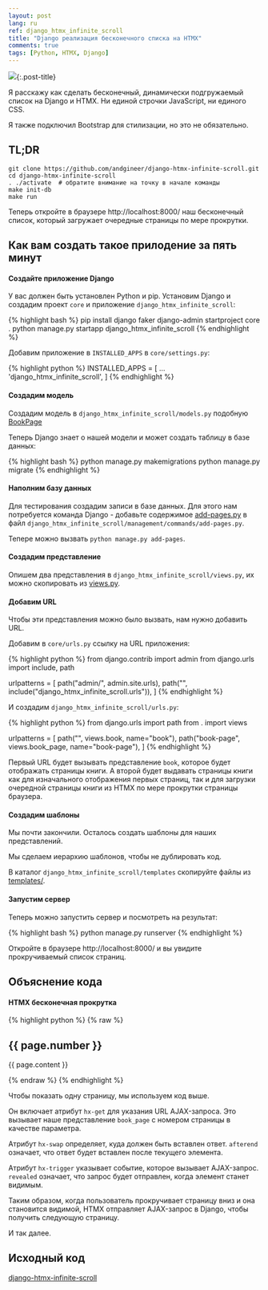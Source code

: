 ```yaml
---
layout: post
lang: ru
ref: django_htmx_infinite_scroll
title: "Django реализация бесконечного списка на HTMX"
comments: true
tags: [Python, HTMX, Django]
---
```


![](/images/python-scroll.png){:.post-title}

Я расскажу как сделать бесконечный, динамически подгружаемый список на Django и HTMX.
Ни единой строчки JavaScript, ни единого CSS.

Я также подключил Bootstrap для стилизации, но это не обязательно.

## TL;DR
    git clone https://github.com/andgineer/django-htmx-infinite-scroll.git
    cd django-htmx-infinite-scroll
    . ./activate  # обратите внимание на точку в начале команды
    make init-db
    make run

Теперь откройте в браузере http://localhost:8000/ наш бесконечный список, который загружает очередные страницы 
по мере прокрутки.

## Как вам создать такое прилодение за пять минут

#### Создайте приложение Django
У вас должен быть установлен Python и pip.
Установим Django и создадим проект `core`  и приложение `django_htmx_infinite_scroll`:

{% highlight bash %}
pip install django faker
django-admin startproject core .
python manage.py startapp django_htmx_infinite_scroll
{% endhighlight %}

Добавим приложение в `INSTALLED_APPS` в `core/settings.py`:

{% highlight python %}
INSTALLED_APPS = [
    ...
    'django_htmx_infinite_scroll',
]
{% endhighlight %}

#### Создадим модель
Создадим модель в `django_htmx_infinite_scroll/models.py` подобную [BookPage](https://github.com/andgineer/django-htmx-infinite-scroll/blob/84d91ed61b86eb8c7c315ac4ab14b91f9a9101fe/django_htmx_infinite_scroll/models.py#L5)

Теперь Django знает о нашей модели и может создать таблицу в базе данных:

{% highlight bash %}
python manage.py makemigrations
python manage.py migrate
{% endhighlight %}

#### Наполним базу данных
Для тестирования создадим записи в базе данных. Для этого нам потребуется команда Django - добавьте содержимое
[add-pages.py](https://github.com/andgineer/django-htmx-infinite-scroll/blob/84d91ed61b86eb8c7c315ac4ab14b91f9a9101fe/django_htmx_infinite_scroll/management/commands/add-pages.py#L1)
в файл `django_htmx_infinite_scroll/management/commands/add-pages.py`.

Тепере можно вызвать `python manage.py add-pages`.

#### Создадим представление
Опишем два представления в `django_htmx_infinite_scroll/views.py`, их можно скопировать из
[views.py](https://github.com/andgineer/django-htmx-infinite-scroll/blob/84d91ed61b86eb8c7c315ac4ab14b91f9a9101fe/django_htmx_infinite_scroll/views.py#L1).

#### Добавим URL
Чтобы эти представления можно было вызвать, нам нужно добавить URL.

Добавим в `core/urls.py` ссылку на URL приложения:

{% highlight python %}
from django.contrib import admin
from django.urls import include, path

urlpatterns = [
    path("admin/", admin.site.urls),
    path("", include("django_htmx_infinite_scroll.urls")),
]
{% endhighlight %}

И создадим `django_htmx_infinite_scroll/urls.py`:

{% highlight python %}
from django.urls import path
from . import views

urlpatterns = [
    path("", views.book, name="book"),
    path("book-page", views.book_page, name="book-page"),
]
{% endhighlight %}

Первый URL будет вызывать представление `book`, которое будет отображать страницы книги.
А второй будет выдавать страницы книги как для изначального отображения первых страниц, так и 
для загрузки очередной страницы книги из HTMX по мере прокрутки страницы браузера.

#### Создадим шаблоны
Мы почти закончили.
Осталось создать шаблоны для наших представлений.

Мы сделаем иерархию шаблонов, чтобы не дублировать код.

В каталог `django_htmx_infinite_scroll/templates` скопируйте файлы из
[templates/](https://github.com/andgineer/django-htmx-infinite-scroll/tree/main/django_htmx_infinite_scroll/templates).

#### Запустим сервер
Теперь можно запустить сервер и посмотреть на результат:

{% highlight bash %}
python manage.py runserver
{% endhighlight %}

Откройте в браузере http://localhost:8000/ и вы увидите прокручиваемый список страниц.

## Объяснение кода
#### HTMX бесконечная прокрутка
{% highlight python %}
{% raw %}
<div class="row justify-content-center"
        hx-get="{% url 'book-page' %}?page-number={{ page.number|add:1 }}"
        hx-swap="afterend"
        hx-trigger="revealed"
    <div id="page-{{ page.number }}" class="col-10">
        <h2 class="card-title text-center">{{ page.number }}</h2>
        <p class="card-text">{{ page.content }}</p>
    </div>
</div>
{% endraw %}
{% endhighlight %}

Чтобы показать одну страницу, мы используем код выше.

Он включает атрибут `hx-get` для указания URL AJAX-запроса.
Это вызывает наше представление `book_page` с номером страницы в качестве параметра.

Атрибут `hx-swap` определяет, куда должен быть вставлен ответ. `afterend` означает, что ответ будет
вставлен после текущего элемента.

Атрибут `hx-trigger` указывает событие, которое вызывает AJAX-запрос. `revealed` означает, что запрос
будет отправлен, когда элемент станет видимым.

Таким образом, когда пользователь прокручивает страницу вниз и она становится видимой, HTMX отправляет 
AJAX-запрос в Django, чтобы получить следующую страницу.

И так далее.

## Исходный код
[django-htmx-infinite-scroll](https://github.com/andgineer/django-htmx-infinite-scroll)